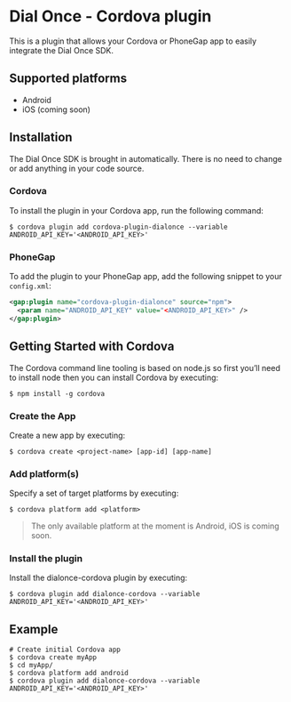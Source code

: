 # Dial Once - Cordova plugin

This is a plugin that allows your Cordova or PhoneGap app to easily integrate the Dial Once SDK.

## Supported platforms

- Android
- iOS (coming soon)


## Installation

The Dial Once SDK is brought in automatically. There is no need to change or add anything in your code source. 

### Cordova

To install the plugin in your Cordova app, run the following command:

    $ cordova plugin add cordova-plugin-dialonce --variable ANDROID_API_KEY='<ANDROID_API_KEY>'

### PhoneGap

To add the plugin to your PhoneGap app, add the following snippet to your `config.xml`:

```xml
<gap:plugin name="cordova-plugin-dialonce" source="npm">
  <param name="ANDROID_API_KEY" value="<ANDROID_API_KEY>" />
</gap:plugin>
```

## Getting Started with Cordova

The Cordova command line tooling is based on node.js so first you’ll need to install node then you can install Cordova by executing:

	$ npm install -g cordova

### Create the App

Create a new app by executing:

	$ cordova create <project-name> [app-id] [app-name]

### Add platform(s)

Specify a set of target platforms by executing:

	$ cordova platform add <platform>

> The only available platform at the moment is Android, iOS is coming soon.

### Install the plugin

Install the dialonce-cordova plugin by executing:

	$ cordova plugin add dialonce-cordova --variable ANDROID_API_KEY='<ANDROID_API_KEY>'


## Example

	# Create initial Cordova app
	$ cordova create myApp
	$ cd myApp/
	$ cordova platform add android
	$ cordova plugin add dialonce-cordova --variable ANDROID_API_KEY='<ANDROID_API_KEY>'